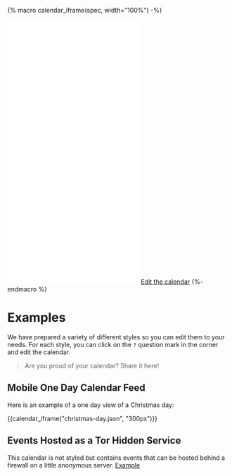 
<!-- Page level macros, see https://mkdocs-macros-plugin.readthedocs.io/en/latest/pages/#page-level-macros -->

{% macro calendar_iframe(spec, width="100%") -%}
<iframe class="open-web-calendar"
    style="background:url('https://raw.githubusercontent.com/niccokunzmann/open-web-calendar/master/static/img/loaders/circular-loader.gif') center center no-repeat;"
    src="{{link.web}}/calendar.html?specification_url={{link.templates}}/{{spec}}"
    sandbox="allow-scripts allow-same-origin allow-top-navigation"
    allowTransparency="true" scrolling="no"
    frameborder="0" height="600px" width="{{width}}"></iframe>
<a href="{{link.web}}/index.html?specification_url={{link.templates}}/{{spec}}" target="_blank">Edit the calendar</a>
{%- endmacro %}


# Examples

We have prepared a variety of different styles so you can edit them to your needs.
For each style, you can click on the `?` question mark in the corner
and edit the calendar.

> Are you proud of your calendar? Share it here!

## Mobile One Day Calendar Feed

Here is an example of a one day view of a Christmas day:

{{calendar_iframe("christmas-day.json", "300px")}}

## Events Hosted as a Tor Hidden Service

This calendar is not styled but contains events that can be hosted behind
a firewall on a little anonymous server. [Example](https://tor.open-web-calendar.hosted.quelltext.eu/calendar.html?url=http%3A%2F%2F3nbwmxezp5hfdylggjjegrkv5ljuhguyuisgotrjksepeyc2hax2lxyd.onion%2Fone-day-event-repeat-every-day.ics
)
